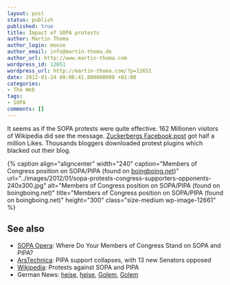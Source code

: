 ```yaml
---
layout: post
status: publish
published: true
title: Impact of SOPA protests
author: Martin Thoma
author_login: moose
author_email: info@martin-thoma.de
author_url: http://www.martin-thoma.com
wordpress_id: 12651
wordpress_url: http://martin-thoma.com/?p=12651
date: 2012-01-24 08:06:41.000000000 +01:00
categories:
- The Web
tags:
- SOPA
comments: []
---
```

It seems as if the SOPA protests were quite effective. 162 Millionen visitors of Wikipedia did see the message. <a href="http://www.facebook.com/zuck/posts/10100210345757211">Zuckerbergs Facebook post</a> got half a million Likes. Thousands bloggers downloaded protest plugins which blacked out their blog.

{% caption align="aligncenter" width="240" caption="Members of Congress position on SOPA/PIPA (found on <a href=http://boingboing.net/wp-content/uploads/2012/01/201201191642.jpg>boingboing.net</a>)" url="../images/2012/01/sopa-protests-congress-supporters-opponents-240x300.jpg" alt="Members of Congress position on SOPA/PIPA (found on boingboing.net)" title="Members of Congress position on SOPA/PIPA (found on boingboing.net)" height="300" class="size-medium wp-image-12661" %}

<h2>See also</h2>
<ul>
  <li><a href="http://projects.propublica.org/sopa/">SOPA Opera</a>: Where Do Your Members of Congress Stand on SOPA and PIPA?</li>
  <li><a href="http://arstechnica.com/tech-policy/news/2012/01/pipa-support-collapses-with-13-new-opponents-in-senate.ars">ArsTechnica</a>: PIPA support collapses, with 13 new Senators opposed</li>
  <li><a href="http://en.wikipedia.org/wiki/Protests_against_SOPA_and_PIPA">Wikipedia</a>: Protests against SOPA and PIPA</li>
  <li>German News: <a href="http://www.heise.de/newsticker/meldung/Proteste-gegen-PIPA-und-SOPA-zeigen-Erfolge-1416809.html">heise</a>, <a href="http://www.heise.de/newsticker/meldung/US-Senat-verschiebt-Abstimmung-ueber-Zensurgesetz-1418544.html">heise</a>, <a href="http://www.golem.de/1201/89174.html">Golem</a>, <a href="http://www.golem.de/1201/89229.html">Golem</a></li>
</ul>
